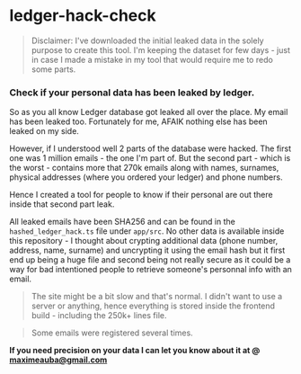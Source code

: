 # ledger-hack-check

> Disclaimer: I've downloaded the initial leaked data in the solely purpose to create this tool. I'm keeping the dataset for few days - just in case I made a mistake in my tool that would require me to redo some parts.

### Check if your personal data has been leaked by ledger.

So as you all know Ledger database got leaked all over the place. My email has been leaked too. Fortunately for me, AFAIK nothing else has been leaked on my side.

However, if I understood well 2 parts of the database were hacked. The first one was 1 million emails - the one I'm part of. But the second part - which is the worst - contains more that 270k emails along with names, surnames, physical addresses (where you ordered your ledger) and phone numbers.

Hence I created a tool for people to know if their personal are out there inside that second part leak.

All leaked emails have been SHA256 and can be found in the `hashed_ledger_hack.ts` file under `app/src`. No other data is available inside this repository - I thought about crypting additional data (phone number, address, name, surname) and uncrypting it using the email hash but it first end up being a huge file and second being not really secure as it could be a way for bad intentioned people to retrieve someone's personnal info with an email.

> The site might be a bit slow and that's normal. I didn't want to use a server or anything, hence everything is stored inside the frontend build - including the 250k+ lines file.

> Some emails were registered several times.

**If you need precision on your data I can let you know about it at @ maximeauba@gmail.com**
